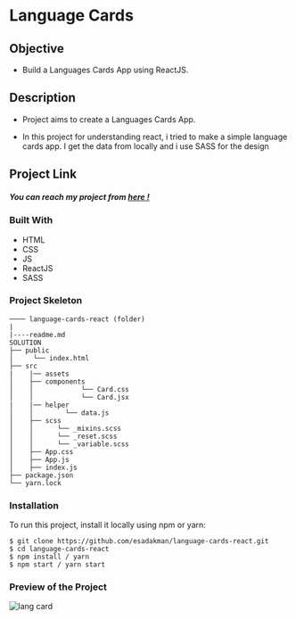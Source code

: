 # Language Cards

## Objective

- Build a Languages Cards App using ReactJS.

## Description

- Project aims to create a Languages Cards App.

- In this project for understanding react, i tried to make a simple language cards app. I get the data from locally and i use SASS for the design

## Project Link

##### You can reach my project from [here !](https://random-user-react.vercel.app/)

### Built With

- HTML
- CSS
- JS
- ReactJS
- SASS

### Project Skeleton

```
──── language-cards-react (folder)
|
|----readme.md
SOLUTION
├── public
│     └── index.html
├── src
|    |── assets
│    ├── components
│    │            └── Card.css
│    │            └── Card.jsx
|    |── helper
│    │        └── data.js
│    ├── scss
│    │      └── _mixins.scss
│    │      └── _reset.scss
│    │      └── _variable.scss
│    ├── App.css
│    ├── App.js
│    ├── index.js
├── package.json
└── yarn.lock 
```

### Installation

To run this project, install it locally using npm or yarn:

```
$ git clone https://github.com/esadakman/language-cards-react.git
$ cd language-cards-react
$ npm install / yarn
$ npm start / yarn start
```

### Preview of the Project

![lang card](https://user-images.githubusercontent.com/98649983/176704717-9088f5a6-e90d-4643-ace5-c6515802463d.gif)
